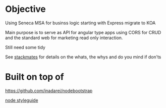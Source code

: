 
# Objective

Using Seneca MSA for businss logic starting with Express migrate to KOA

Main purpose is to serve as API for angular type apps using CORS for CRUD and the standard web for marketing read only interaction.

Still need some tidy


See [stackmates](stackmates.dreamineering.com) for details on the whats, the whys and do you mind if don'ts


# Built on top of

https://github.com/inadarei/nodebootstrap

[node styleguide](https://github.com/felixge/node-style-guide)

